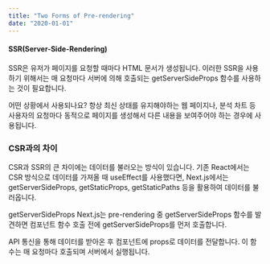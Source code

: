 ```yaml
---
title: "Two Forms of Pre-rendering"
date: "2020-01-01"
---
```


#### SSR(Server-Side-Rendering)

SSR은 유저가 페이지를 요청할 때마다 HTML 문서가 생성됩니다.
이러한 SSR을 사용하기 위해서는 매 요청마다 서버에 의해 호출되는 getServerSideProps 함수를 사용하는 것이 필요합니다.

어떤 상황에서 사용되나요?
항상 최신 상태를 유지해야하는 웹 페이지나, 분석 차트 등
사용자의 요청마다 동적으로 페이지를 생성해서 다른 내용을 보여주어야 하는 경우에 사용됩니다.

### CSR과의 차이

CSR과 SSR의 큰 차이에는 데이터를 불러오는 방식이 있습니다.
기존 React에서는 CSR 방식으로 데이터를 가져올 때 useEffect를 사용했다면,
Next.js에서는 getServerSideProps, getStaticProps, getStaticPaths 등을 활용하여 데이터를 불러옵니다.

getServerSideProps
Next.js는 pre-rendering 중 getServerSideProps 함수를 발견하면
컴포넌트 함수 호출 전에 getServerSideProps를 먼저 호출합니다.

API 통신을 통해 데이터를 받아온 후 컴포넌트에 props로 데이터를 전달합니다.
이 함수는 매 요청마다 호출되며 서버에서 실행됩니다.
